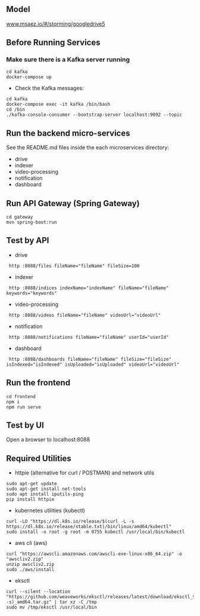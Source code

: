 # 

## Model
www.msaez.io/#/storming/googledrive5

## Before Running Services
### Make sure there is a Kafka server running
```
cd kafka
docker-compose up
```
- Check the Kafka messages:
```
cd kafka
docker-compose exec -it kafka /bin/bash
cd /bin
./kafka-console-consumer --bootstrap-server localhost:9092 --topic
```

## Run the backend micro-services
See the README.md files inside the each microservices directory:

- drive
- indexer
- video-processing
- notification
- dashboard


## Run API Gateway (Spring Gateway)
```
cd gateway
mvn spring-boot:run
```

## Test by API
- drive
```
 http :8088/files fileName="fileName" fileSize=100
```
- indexer
```
 http :8088/indices indexName="indexName" fileName="fileName" keywords="keywords" 
```
- video-processing
```
 http :8088/videos fileName="fileName" videoUrl="videoUrl" 
```
- notification
```
 http :8088/notifications fileName="fileName" userId="userId" 
```
- dashboard
```
 http :8088/dashboards fileName="fileName" fileSize="fileSize" isIndexed="isIndexed" isUploaded="isUploaded" videoUrl="videoUrl" 
```


## Run the frontend
```
cd frontend
npm i
npm run serve
```

## Test by UI
Open a browser to localhost:8088

## Required Utilities

- httpie (alternative for curl / POSTMAN) and network utils
```
sudo apt-get update
sudo apt-get install net-tools
sudo apt install iputils-ping
pip install httpie
```

- kubernetes utilities (kubectl)
```
curl -LO "https://dl.k8s.io/release/$(curl -L -s https://dl.k8s.io/release/stable.txt)/bin/linux/amd64/kubectl"
sudo install -o root -g root -m 0755 kubectl /usr/local/bin/kubectl
```

- aws cli (aws)
```
curl "https://awscli.amazonaws.com/awscli-exe-linux-x86_64.zip" -o "awscliv2.zip"
unzip awscliv2.zip
sudo ./aws/install
```

- eksctl 
```
curl --silent --location "https://github.com/weaveworks/eksctl/releases/latest/download/eksctl_$(uname -s)_amd64.tar.gz" | tar xz -C /tmp
sudo mv /tmp/eksctl /usr/local/bin
```

